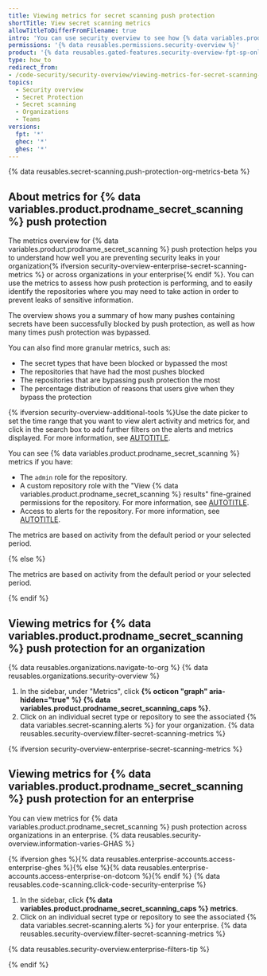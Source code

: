```yaml
---
title: Viewing metrics for secret scanning push protection
shortTitle: View secret scanning metrics
allowTitleToDifferFromFilename: true
intro: 'You can use security overview to see how {% data variables.product.prodname_secret_scanning %} push protection is performing in repositories across your organization{% ifversion security-overview-enterprise-secret-scanning-metrics %} or enterprise{% endif %}, and to identify repositories where you may need to take action.'
permissions: '{% data reusables.permissions.security-overview %}'
product: '{% data reusables.gated-features.security-overview-fpt-sp-only %}'
type: how_to
redirect_from:
- /code-security/security-overview/viewing-metrics-for-secret-scanning-push-protection-in-your-organization
topics:
  - Security overview
  - Secret Protection
  - Secret scanning
  - Organizations
  - Teams
versions:
  fpt: '*'
  ghec: '*'
  ghes: '*'
---
```


{% data reusables.secret-scanning.push-protection-org-metrics-beta %}

## About metrics for {% data variables.product.prodname_secret_scanning %} push protection

The metrics overview for {% data variables.product.prodname_secret_scanning %} push protection helps you to understand how well you are preventing security leaks in your organization{% ifversion security-overview-enterprise-secret-scanning-metrics %} or across organizations in your enterprise{% endif %}. You can use the metrics to assess how push protection is performing, and to easily identify the repositories where you may need to take action in order to prevent leaks of sensitive information.

The overview shows you a summary of how many pushes containing secrets have been successfully blocked by push protection, as well as how many times push protection was bypassed.

You can also find more granular metrics, such as:
* The secret types that have been blocked or bypassed the most
* The repositories that have had the most pushes blocked
* The repositories that are bypassing push protection the most
* The percentage distribution of reasons that users give when they bypass the protection

{% ifversion security-overview-additional-tools %}Use the date picker to set the time range that you want to view alert activity and metrics for, and click in the search box to add further filters on the alerts and metrics displayed. For more information, see [AUTOTITLE](/code-security/security-overview/filtering-alerts-in-security-overview#additional-filters-for-secret-scanning-alert-views).

You can see {% data variables.product.prodname_secret_scanning %} metrics if you have:

* The `admin` role for the repository.
* A custom repository role with the "View {% data variables.product.prodname_secret_scanning %} results" fine-grained permissions for the repository. For more information, see [AUTOTITLE](/organizations/managing-user-access-to-your-organizations-repositories/managing-repository-roles/about-custom-repository-roles#security).
* Access to alerts for the repository. For more information, see [AUTOTITLE](/repositories/managing-your-repositorys-settings-and-features/enabling-features-for-your-repository/managing-security-and-analysis-settings-for-your-repository#granting-access-to-security-alerts).

The metrics are based on activity from the default period or your selected period.

{% else %}

The metrics are based on activity from the default period or your selected period.

{% endif %}

## Viewing metrics for {% data variables.product.prodname_secret_scanning %} push protection for an organization

{% data reusables.organizations.navigate-to-org %}
{% data reusables.organizations.security-overview %}
1. In the sidebar, under "Metrics", click **{% octicon "graph" aria-hidden="true" %} {% data variables.product.prodname_secret_scanning_caps %}**.
1. Click on an individual secret type or repository to see the associated {% data variables.secret-scanning.alerts %} for your organization.
{% data reusables.security-overview.filter-secret-scanning-metrics %}

{% ifversion security-overview-enterprise-secret-scanning-metrics %}

## Viewing metrics for {% data variables.product.prodname_secret_scanning %} push protection for an enterprise

You can view metrics for {% data variables.product.prodname_secret_scanning %} push protection across organizations in an enterprise. {% data reusables.security-overview.information-varies-GHAS %}

{% ifversion ghes %}{% data reusables.enterprise-accounts.access-enterprise-ghes %}{% else %}{% data reusables.enterprise-accounts.access-enterprise-on-dotcom %}{% endif %}
{% data reusables.code-scanning.click-code-security-enterprise %}
1. In the sidebar, click **{% data variables.product.prodname_secret_scanning_caps %} metrics**.
1. Click on an individual secret type or repository to see the associated {% data variables.secret-scanning.alerts %} for your enterprise.
{% data reusables.security-overview.filter-secret-scanning-metrics %}

{% data reusables.security-overview.enterprise-filters-tip %}

{% endif %}
